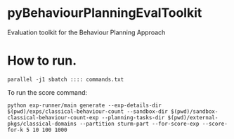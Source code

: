 # pyBehaviourPlanningEvalToolkit
Evaluation toolkit for the Behaviour Planning Approach

# How to run.
```
parallel -j1 sbatch :::: commands.txt
```

To run the score command:
```
python exp-runner/main generate --exp-details-dir $(pwd)/exps/classical-behaviour-count --sandbox-dir $(pwd)/sandbox-classical-behaviour-count-exp --planning-tasks-dir $(pwd)/external-pkgs/classical-domains --partition sturm-part --for-score-exp --score-for-k 5 10 100 1000
```